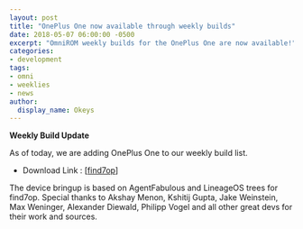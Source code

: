 ```yaml
---
layout: post
title: "OnePlus One now available through weekly builds"
date: 2018-05-07 06:00:00 -0500
excerpt: "OmniROM weekly builds for the OnePlus One are now available!"
categories:
- development
tags:
- omni
- weeklies
- news
author:
  display_name: Okeys
---
```



**Weekly Build Update**


As of today, we are adding OnePlus One to our weekly build list.


 - Download Link : [[find7op](http://dl.omnirom.org/find7op/)]


The device bringup is based on AgentFabulous and LineageOS trees for find7op. Special thanks to Akshay Menon, Kshitij Gupta, Jake Weinstein, Max Weninger, Alexander Diewald, Philipp Vogel and all other great devs for their work and sources. 

